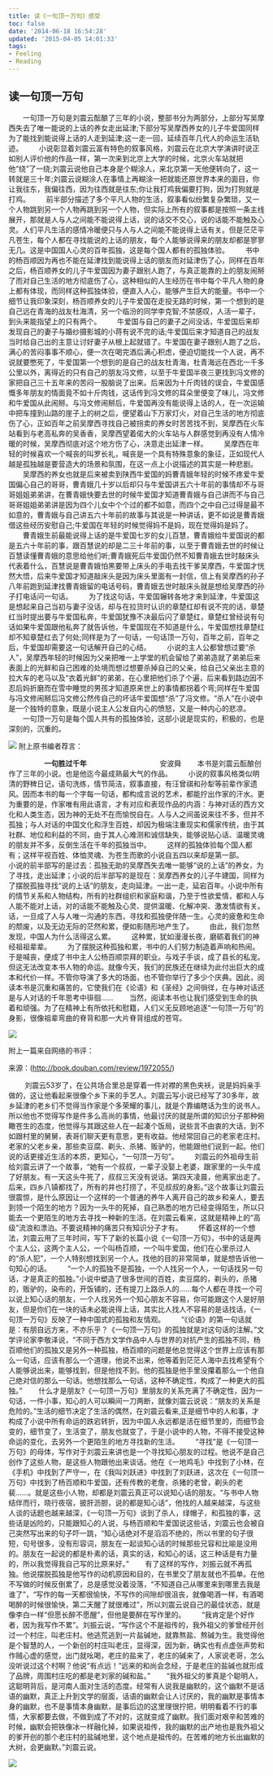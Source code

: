 ```yaml
---
title: 读《一句顶一万句》感受
toc: false
date: '2014-06-18 16:54:28'
updated: '2015-04-05 14:01:33'
tags: 
- Feeling
- Reading
---
```


## 读一句顶一万句
&emsp;&emsp;一句顶一万句是刘震云酝酿了三年的小说，整部书分为两部分，上部分写吴摩西失去了唯一能说的上话的养女走出延津;下部分写吴摩西养女的儿子牛爱国同样为了能找到能说得上话的人走到延津;这一走一回，延续百年几代人的命运生活轨迹。
&emsp;&emsp;小说彰显着刘震云富有特色的叙事风格，刘震云在北京大学演讲时说正如别人评价他的作品一样，第一次来到北京上大学的时候，北京火车站就把他“绕”了一绕;刘震云说他自己本身是个糊涂人，来北京第一天他便转向了，这一转就是三十年;刘震云说糊涂人在事情上再糊涂一把就能还原世界本来的面目，你让我往东，我偏往西，因为往西就是往东;你让我打鸡我偏要打狗，因为打狗就是打鸡。
&emsp;&emsp;前半部分描述了多个平凡人物的生活，叙事看似纷繁复杂繁琐，又一个人物跳到另一个人物再跳到另一个人物，但实际上所有的叙事都是按照一条主线展开，那就是人与人之间能不能说得上话，说的话交不交心，说的话能不能触及心灵。人们平凡生活的感情冷暖便只与人与人之间能不能说得上话有关。但是茫茫平凡苍生，每个人都在寻找能说的上话的朋友，每个人能够说得来的朋友却都是寥寥无几。这是中国国人心灵的百年孤独，这是每个国人都有的孤独体验。
&emsp;&emsp;书中的杨百顺因为再也不能在延津找到能说得上话的朋友而对延津伤了心，同样在百年之后，杨百顺养女的儿子牛爱国因为妻子跟别人跑了，与真正能靠的上的朋友闹掰了而对自己生活的地方彻底伤了心，这种相似的人生经历在书中每个平凡人物的身上都有体现，而同样这种孤独体验，便直入人心，能够产生巨大的能量。书中一个细节让我印象深刻，杨百顺养女的儿子牛爱国在走投无路的时候，第一个想到的是自己远在青海的战友杜海清，另一个临汾的同学李克智;不禁感叹，人活一辈子，到头来能指望上的只有两个。
&emsp;&emsp;牛爱国与自己的妻子之间没话，牛爱国后来却发现自己的妻子与婚纱摄影城的小蒋有说不完的话;牛爱国后来才知道自己的战友当时给自己出的主意让讨好妻子从根上起就错了。牛爱国在妻子跟别人跑了之后，满心的苦闷事事不顺心，便一次在喝完酒后满心积虑，便迫切能找一个人说，再不说就要憋死了，牛爱国第一个想到的是自己的战友杜青海，杜青海远在西北一千多公里以外，离得近的只有自己的朋友冯文修，以至于牛爱国半夜三更找到冯文修的家把自己三十五年来的苦闷一股脑说了出来。后来因为十斤肉钱的误会，牛爱国感慨多年朋友的情面竟不如十斤肉钱，这话传到冯文修的耳朵里便变了味儿，冯文修和牛爱国从此闹掰。与冯文修闹掰后，牛爱国再没有能说得上话的人，在一次运输中把车撞到山路的崖子上的树之后，便望着山下万家灯火，对自己生活的地方彻底伤了心，正如百年之前吴摩西寻找自己被拐卖的养女时苦苦找不到，吴摩西在火车站看到与老高私奔的吴香香，吴摩西望着偌大的火车站与人群感觉到再没有人情冷暖的时候，吴摩西彻底对这个地方伤了心，决意走出延津一样。
&emsp;&emsp;吴摩西在年轻的时候喜欢一个喊丧的叫罗长礼，喊丧是一个具有特殊意象的象征，正如现代人越是孤独越是要营造大的场景和氛围，在这一点上小说描述的其实是一种悲剧。
&emsp;&emsp;吴摩西的养女也就是后来被卖到陕西牛爱国的妈曹青娥年轻的时候不疼爱牛爱国偏心自己的哥哥，曹青娥几十岁以后却只与牛爱国讲五六十年前的事情却不与哥哥姐姐弟弟讲，在曹青娥快要去世的时候牛爱国才知道曹青娥与自己讲而不与自己哥哥姐姐弟弟讲是因为四个儿女中个个过的都不如意，而四个之中自己过得是最不如意的，曹青娥与自己讲五六十年前的故事与其说是一种讲话，更不如说是曹青娥借这些经历安慰自己;牛爱国在年轻的时候觉得妈不是妈，现在觉得妈是妈了。
&emsp;&emsp;曹青娥生前最能说得上话的是牛爱国七岁的女儿百慧，曹青娥给牛爱国说的都是五六十年前的事，跟百慧说的却是二三十年前的事，以至于曹青娥去世的时候让百慧读懂曹青娥的意思给他们听;曹青娥死后牛爱国仍然不知曹青娥去世时敲床头代表着什么，百慧说是曹青娥怕黑要带上床头的手电去找干爹吴摩西，牛爱国才恍然大悟，后来牛爱国才知道敲床头是因为床头里面有一封信，信上有吴摩西的孙子八年前跑到延津找曹青娥留的电话号码，曹青娥去世时敲床头就是想给吴摩西的孙子打电话问一句话。
&emsp;&emsp;为了找这句话，牛爱国辗转各地才来到延津，牛爱国这是想起来自己当初与妻子没话，却与在拉货时认识的章楚红却有说不完的话，章楚红当时提出要与牛爱国私奔，牛爱国犹豫不决最后闪了章楚红，章楚红曾经说有句话如果牛爱国跟他私奔了就告诉他，牛爱国现在不知道是什么，牛爱国想找章楚红却不知章楚红去了何处;同样是为了一句话，一句话顶一万句，百年之前，百年之后，牛爱国却需要这一句话解开自己的心结。
&emsp;&emsp;小说的主人公都曾想过要“杀人”，吴摩西年轻的时候因为父亲把唯一上学堂的机会留给了弟弟造就了弟弟后来表面上的光鲜和自己困难的处境而想过想要杀掉自己的父亲，给自己父亲出主意的拉大车的老马以及“衣着光鲜”的弟弟，在心里把他们杀了个遍，后来看到路边因不忍后妈折磨而在雪中睡觉的男孩才知道原来世上的事情都拐着个弯;同样在牛爱国与冯文修闹掰后冯文修公然传自己的坏话牛爱国想“杀”了冯文修。“杀人”在小说中是一个独特的意象，既是小说主人公发自内心的愤怒，又是一种内心的悲凉。
&emsp;&emsp;一句顶一万句是每个国人共有的孤独体验，这部小说是现实的，积极的，也是深刻的，沉重的。

![](读《一句顶一万句》感受/一句顶一万句书.jpg)
附上原书编者荐言：

**&emsp;&emsp;&emsp;&emsp;&emsp;一句胜过千年**
&emsp;&emsp;&emsp;&emsp;&emsp;&emsp;&emsp;&emsp;&emsp;&emsp;安波舜
&emsp;&emsp;本书是刘震云酝酿创作了三年的小说。也是他迄今最成熟最大气的作品。
&emsp;&emsp;小说的叙事风格类似明清的野稗日记，语句洗练，情节简洁，叙事直接，有汪曾祺和孙犁等前辈作家遗风。因而本书的每一个字每一句话，都构成言说的艺术，都能拧出作家的汗水。更为重要的是，作家唯有用此语言，才有对应和表现作品的内涵：与神对话的西方文化和人类生态，因为神的无处不在而愉悦自在。人与人之间虽说来往不多，但并不孤独；与人对话的中国文化和浮生百姓，却因为极端注重现实和儒家传统，由于其社群、地位和利益的不同，由于其人心难测和诚信缺失，能够说贴心话、温暖灵魂的朋友并不多，反倒生活在千年的孤独当中。
&emsp;&emsp;这样的孤独体验每个国人都有；这样平视百姓、体恤灵魂、为苍生而歌的小说自五四以来却是第一部。
&emsp;&emsp;小说的前半部写的是过去：孤独无助的吴摩西失去唯一能够“说的上话”的养女，为了寻找，走出延津；小说的后半部写的是现在：吴摩西养女的儿子牛建国，同样为了摆脱孤独寻找“说的上话”的朋友，走向延津。一出一走，延宕百年。小说中所有的情节关系和人物结构，所有的社群组织和家庭和谐，乃至于性欲爱情，都和人与人能不能对上话，对的话能不能触及心灵、提供温暖、化解冲突、激发情欲有关。话，一旦成了人与人唯一沟通的东西，寻找和孤独便伴随一生。心灵的疲惫和生命的颓废，以及无边无际的茫然和累，便如影随形地产生了。
&emsp;&emsp;由此，我们忽然发现，中国人为什么活得这么累。
&emsp;&emsp;这种累，犹如漫漫长夜，磨砺着我们的神经祖祖辈辈。
&emsp;&emsp;为了摆脱这种孤独和累，书中的人们努力制造着声响和热闹。于是喊丧，便成了书中主人公杨百顺崇拜的职业。与戏子手谈，成了县长的私宠。但这无法改变本书人物的命运。就像今天，我们的民族还在继续为此付出巨大的成本和代价一样。不管你导演了多大的场面，也不管你举行了多少个庆典。因此，阅读本书是沉重和痛苦的，它使我们在《论语》和《圣经》之间徜徉，在与神对话还是与人对话的千年思考中徘徊……
&emsp;&emsp;当然，阅读本书也让我们感受到生命的执着和顽强。为了在精神上有所依托和慰籍，人们义无反顾地追逐“一句顶一万句”的身影，很像祖辈弯曲的脊背和那一大片脊背组成的苍穹。

![](读《一句顶一万句》感受/picture2.jpg)

附上一篇来自网络的书评：

来源：(http://book.douban.com/review/1972055/)

&emsp;&emsp;  刘震云53岁了，在公共场合里总是穿着一件对襟的黑色夹袄，说是妈妈亲手做的，这让他看起来很像个乡下来的手艺人。刘震云写小说已经写了30多年，故乡延津的老乡们不觉得当作家是个多荣耀的事儿，就是个靠编瞎话为生的说书人。所以他也不觉得写作是件多么高尚的事情，他最讨厌的就是所谓的知识分子那种俯瞰苍生的态度，他觉得与其跟这些人在一起凑个饭局，说些言不由衷的大话，到不如跟村里的舅舅，表哥们聊天更有意思，更有收益。他经常回自己的老家老庄村。老家的父老乡亲，那些卖豆腐、剃头、杀猪、贩驴的，他能跟他们说到一起。他们说的话更接近生活的本质，更知心，“一句顶一万句”。 
&emsp;&emsp;刘震云的外祖母生前给刘震云讲了一个故事，“她有一个叔叔，一辈子没娶上老婆，跟家里的一头牛成了好朋友。有一天这头牛死了，叔叔三天没有说话。第四天凌晨，他离家出走了。后来，四乡八镇都找了，所有的井也打捞了，不见叔叔的身影。”这个故事让刘震云很震惊，是什么原因让一个这样的一个普通的养牛人离开自己的故乡和亲人，要去到领一个陌生的地方？因为一头牛的死掉，自己熟悉的地方已经变得陌生，所以只能去一个更陌生的地方去寻找一种新的生活。在刘震云看来，这就是精神上的“高级”流浪和漂泊。不要说精神的痛苦只有知识分子才有。 
&emsp;&emsp;怀着这样的一个想法，刘震云用了三年时间，写下了新的长篇小说《一句顶一万句》，书中的话是两个主人公，这两个主人公，一个叫杨百顺，一个叫牛爱国，他们在心里杀过人的“杀人犯”，一个人特别想找到另一个人。找他的目的非常简单，就是想告诉他一句知心的话。 
&emsp;&emsp;“一个人的孤独不是孤独，一个人找另一个人，一句话找另一句话，才是真正的孤独。”小说中塑造了很多世间的百姓，卖豆腐的，剃头的，杀猪的，贩驴的，染布的，开饭铺的，还有提刀上路杀人的……每个人都在寻找一个可以说上知心话的朋友，一个人找另外一个知心朋友不容易，你可能跟这个人是好朋友，但是你们在一块的话未必能说得上话，其实比人找人不容易的是话找话，《一句顶一万句》反映了一种中国式的孤独和友情观。 
&emsp;&emsp;“《论语》的第一句话就是：有朋自远方来，不亦乐乎？《一句顶一万句》的孤独就是对这句话的注解。”文学评论家李敬泽说，“不同于西方文学作品中人与世界的对抗产生的孤独不同，杨百顺他们的孤独又是另外一种孤独，杨百顺的问题是他总觉得这个世界上应该有那么一句话，应该有那么一个道理，他说不出来，他等着到茫茫人海中去找希望有个人能够说出来，能够找到，但是他找不到。他的孤独是他手里没攥着那么一个他自己绝对信的那么一句话。他想找那么一句话，这种不确定性，构成了一种更大的孤独。” 
&emsp;&emsp;什么才是朋友?《一句顶一万句》里朋友的关系充满了不确定性，因为一句话，一件小事，知心的人可以瞬间一刀两断，就像刘震云说说：“朋友的关系是危险的。”生活的细节决定了生活的偶然，在刘震云看来,正是细节中的人和事，才构成了小说中所有命运的跌宕转折，因为中国人永远都是活在细节里的，而细节会变的，细节变了，生活变了，朋友也就变了，于是小说中的人物，不得不接受这种命运的变化，去另外一个更陌生的地方寻找新的生活。 
&emsp;&emsp;“寻找”是《一句顶一万句》的母体，写作对于刘震云来讲也是一个寻找知心朋友的过程。他说不是自己创作了这些人物，是这些人物跟他出来谈话。他在《一地鸡毛》中找到了小林，在《手机》中找到了严守一，在《我叫刘跃进》中找到了刘跃进，这次在《一句顶一万句》中找到了杨百顺和牛爱国，还有传教的老詹，杀猪的老曾，剃头的老裴……。就是这些小人物，却都是刘震云真正可以说知心话的朋友。“与书中人物结伴而行，晓行夜宿，披肝沥胆，说的都是知心话”，他找的人越来越深，与这些人谈的话题也越来越深，《一句顶一万句》谈到了杀人，绿帽子，和孤独的事，这些话是凶险的，只能跟知心的人说，与杨百顺和牛爱国说这些话，刘震云也会被自己突然写出来的句子吓一跳，“知心话绝对不是滔滔不绝的，所以书里的句子很短，句号很多，没有形容词，朋友在一起谈知心话的时候那些兄容和比喻是没用的。朋友在一起说的都是朴素的话，真实的话，和知心的话，这三种话是有力量的，所以我觉得我自己写的比原来好。” 
&emsp;&emsp;有了这样的写作，刘振云就不再孤独。他说摆脱孤独是他写作的动机原因和目的，在书里交了朋友就也不孤单。在他不写做的时候反倒累了，总是感觉没着没落，“不知道自己从哪里来到哪里去我是谁了”，“写作的每一天都很愉快，不写作的间隙却很沮丧，就像喝酒一样，有酒喝喝醉的时候很愉快，第二天醒了就很难过”，所以刘震云说自己的最佳状态，就是像李白一样“但愿长醉不愿醒”，但他是要醉在写作里的。 
&emsp;&emsp;“我肯定是个好作者，因为我写作不累”。刘振云说，“写作这个不是祖传的，我外祖父的爹曾经开创过一个村庄，叫老庄村。他逃荒逃到一片盐碱地，就靠熬盐、熬碱为生。我觉得他是个智慧的人，一个新创的村庄叫老庄，显得深，因为新，确实也有点虚张声势和作贼心虚的感觉，出门就吆喝，老庄的盐来了，老庄的碱来了，人家说老哥，怎么没听说过这个村啊？他说“有点远！”远来的和尚会念经，于是老庄的盐碱也就形成了品牌，周围村庄吃的都是老刘家的碱和盐。” 
&emsp;&emsp;“我外祖父的爹真是个聪明人，这聪明背后，是河南人面对生活的态度。经常有人说我是幽默的，这个幽默不是话语的幽默，真正上升到文学的层面，话语的幽默会让人讨厌的，我的幽默是事情本身的幽默，也不是事情本身幽默，是事后边的这里理很拧把，明明看着不行的事情，大家都要去做，不做到成了不对的，这就变成了幽默。我们面对艰辛和苦难的时候，幽默会把铁像冰一样融化掉，如果说祖传，我的幽默的出产地也是我外祖父的爹开创的那个老庄村的盐碱地里，这个地点是祖传的。在苦难的地方长出幽默的大树，会更幽默。”刘震云说。

![](读《一句顶一万句》感受/picture.jpg)
